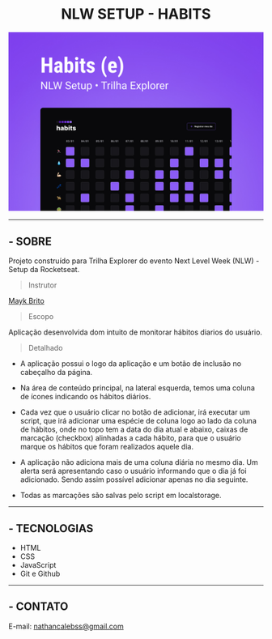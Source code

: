 **<h1 align="center">NLW SETUP - HABITS </h1>**

![preview](./.github/preview.jpg)

---

## - SOBRE

Projeto construído para Trilha Explorer do evento Next Level Week (NLW) - Setup da Rocketseat.

> Instrutor

[Mayk Brito](https://maykbrito.dev/)

> Escopo

Aplicação desenvolvida dom intuito de monitorar hábitos diarios do usuário.

> Detalhado

- A aplicação possui o logo da aplicação e um botão de inclusão no cabeçalho da página.

- Na área de conteúdo principal, na lateral esquerda, temos uma coluna de ícones indicando os hábitos diários.

- Cada vez que o usuário clicar no botão de adicionar, irá executar um script, que irá adicionar uma espécie de coluna logo ao lado da coluna de hábitos, onde no topo tem a data do dia atual e abaixo, caixas de marcação (checkbox) alinhadas a cada hábito, para que o usuário marque os hábitos que foram realizados aquele dia.

- A aplicação não adiciona mais de uma coluna diária no mesmo dia. Um alerta será apresentando caso o usuário informando que o dia já foi adicionado. Sendo assim possível adicionar apenas no dia seguinte.

- Todas as marcações são salvas pelo script em localstorage.

---

## - TECNOLOGIAS

- HTML
- CSS
- JavaScript
- Git e Github

---

<!-- ## - PROJETO

[Clique aqui para acessar o projeto;](https://nathancaleb.github.io/nlw-setup-explorer/)

--- -->

## - CONTATO

E-mail: nathancalebss@gmail.com
